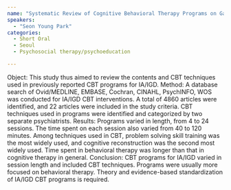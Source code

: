 ```yaml
---
name: "Systematic Review of Cognitive Behavioral Therapy Programs on GamingInternet Use Disorder Focusing on CBT Techniques Used"
speakers:
  - "Seon Young Park"
categories:
  - Short Oral
  - Seoul
  - Psychosocial therapy/psychoeducation

---
```


Object: This study thus aimed to review the contents and CBT techniques used in previously reported CBT programs for IA/IGD. 
Method: A database search of Ovid/MEDLINE, EMBASE, Cochran, CINAHL, PsychINFO, WOS was conducted for IA/IGD CBT interventions. A total of 4860 articles were identified, and 22 articles were included in the study criteria. CBT techniques used in programs were identified and categorized by two separate psychiatrists. 
Results: Programs varied in length, from 4 to 24 sessions. The time spent on each session also varied from 40 to 120 minutes. Among techniques used in CBT, problem solving skill training was the most widely used, and cognitive reconstruction was the second most widely used. Time spent in behavioral therapy was longer than that in cognitive therapy in general. 
Conclusion: CBT programs for IA/IGD varied in session length and included CBT techniques. Programs were usually more focused on behavioral therapy. Theory and evidence-based standardization of IA/IGD CBT programs is required.
